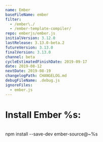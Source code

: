 ```yaml
---
name: Ember
baseFileName: ember
filter:
  - /ember\./
  - /ember-template-compiler/
repo: emberjs/ember.js
initialVersion: 3.12.0
lastRelease: 3.13.0-beta.2
futureVersion: 3.13.0
finalVersion: 3.13.0
channel: beta
cycleEstimatedFinishDate: 2019-09-17
date: 2019-08-12
nextDate: 2019-08-19
changelogPath: CHANGELOG.md
debugFileName: .debug.js
ignoreFiles:
  - ember.js
---
```

# Install Ember %s:
<br>
npm install --save-dev ember-source@~%s
